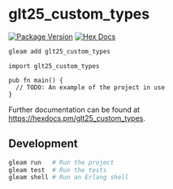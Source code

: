 # glt25_custom_types

[![Package Version](https://img.shields.io/hexpm/v/glt25_custom_types)](https://hex.pm/packages/glt25_custom_types)
[![Hex Docs](https://img.shields.io/badge/hex-docs-ffaff3)](https://hexdocs.pm/glt25_custom_types/)

```sh
gleam add glt25_custom_types
```
```gleam
import glt25_custom_types

pub fn main() {
  // TODO: An example of the project in use
}
```

Further documentation can be found at <https://hexdocs.pm/glt25_custom_types>.

## Development

```sh
gleam run   # Run the project
gleam test  # Run the tests
gleam shell # Run an Erlang shell
```
